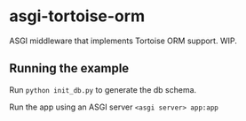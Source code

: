 # asgi-tortoise-orm

ASGI middleware that implements Tortoise ORM support. WIP.

## Running the example

Run `python init_db.py` to generate the db schema.

Run the app using an ASGI server `<asgi server> app:app`

